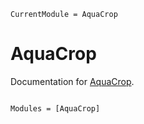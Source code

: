 ```@meta
CurrentModule = AquaCrop
```

# AquaCrop

Documentation for [AquaCrop](https://github.com/gabo-di/AquaCrop.jl).

```@index
```

```@autodocs
Modules = [AquaCrop]
```
